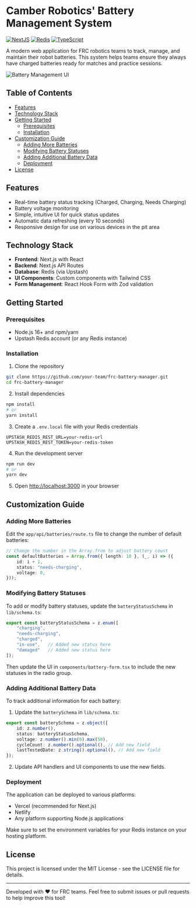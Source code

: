 # Camber Robotics' Battery Management System

[![NextJS](https://img.shields.io/badge/Built%20with-Next.js-000000?style=flat-square&logo=next.js)](https://nextjs.org/)
[![Redis](https://img.shields.io/badge/Database-Redis-DC382D?style=flat-square&logo=redis)](https://redis.io/)
[![TypeScript](https://img.shields.io/badge/Language-TypeScript-3178C6?style=flat-square&logo=typescript)](https://www.typescriptlang.org/)

A modern web application for FRC robotics teams to track, manage, and maintain their robot batteries. This system helps teams ensure they always have charged batteries ready for matches and practice sessions.

![Battery Management UI](https://camber-batteries.tajhans.com/preview.png˝)

## Table of Contents

- [Features](#features)
- [Technology Stack](#technology-stack)
- [Getting Started](#getting-started)
  - [Prerequisites](#prerequisites)
  - [Installation](#installation)
- [Customization Guide](#customization-guide)
  - [Adding More Batteries](#adding-more-batteries)
  - [Modifying Battery Statuses](#modifying-battery-statuses)
  - [Adding Additional Battery Data](#adding-additional-battery-data)
  - [Deployment](#deployment)
- [License](#license)

## Features

- Real-time battery status tracking (Charged, Charging, Needs Charging)
- Battery voltage monitoring
- Simple, intuitive UI for quick status updates
- Automatic data refreshing (every 10 seconds)
- Responsive design for use on various devices in the pit area

## Technology Stack

- **Frontend**: Next.js with React
- **Backend**: Next.js API Routes
- **Database**: Redis (via Upstash)
- **UI Components**: Custom components with Tailwind CSS
- **Form Management**: React Hook Form with Zod validation

## Getting Started

### Prerequisites

- Node.js 16+ and npm/yarn
- Upstash Redis account (or any Redis instance)

### Installation

1. Clone the repository
```bash
git clone https://github.com/your-team/frc-battery-manager.git
cd frc-battery-manager
```

2. Install dependencies
```bash
npm install
# or
yarn install
```

3. Create a `.env.local` file with your Redis credentials
```
UPSTASH_REDIS_REST_URL=your-redis-url
UPSTASH_REDIS_REST_TOKEN=your-redis-token
```

4. Run the development server
```bash
npm run dev
# or
yarn dev
```

5. Open [http://localhost:3000](http://localhost:3000) in your browser

## Customization Guide

### Adding More Batteries

Edit the `app/api/batteries/route.ts` file to change the number of default batteries:

```typescript
// Change the number in the Array.from to adjust battery count
const defaultBatteries = Array.from({ length: 10 }, (_, i) => ({
    id: i + 1,
    status: "needs-charging",
    voltage: 0,
}));
```

### Modifying Battery Statuses

To add or modify battery statuses, update the `batteryStatusSchema` in `lib/schema.ts`:

```typescript
export const batteryStatusSchema = z.enum([
    "charging",
    "needs-charging",
    "charged",
    "in-use",   // Added new status here
    "damaged"   // Added new status here
]);
```

Then update the UI in `components/battery-form.tsx` to include the new statuses in the radio group.

### Adding Additional Battery Data

To track additional information for each battery:

1. Update the `batterySchema` in `lib/schema.ts`:
```typescript
export const batterySchema = z.object({
    id: z.number(),
    status: batteryStatusSchema,
    voltage: z.number().min(0).max(50),
    cycleCount: z.number().optional(), // Add new field
    lastTestedDate: z.string().optional(), // Add new field
});
```

2. Update API handlers and UI components to use the new fields.

### Deployment

The application can be deployed to various platforms:

- Vercel (recommended for Next.js)
- Netlify
- Any platform supporting Node.js applications

Make sure to set the environment variables for your Redis instance on your hosting platform.

## License

This project is licensed under the MIT License - see the LICENSE file for details.

---

Developed with ❤️ for FRC teams. Feel free to submit issues or pull requests to help improve this tool!

